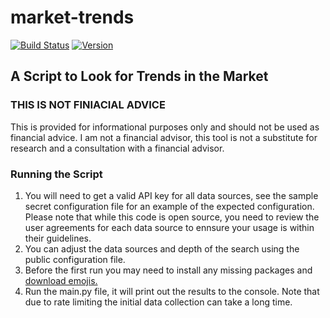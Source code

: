 # market-trends
[![Build Status](https://dev.azure.com/scottbreitenbach/scottbreitenbach/_apis/build/status/sbreitenbach.market-trends?branchName=main)](https://dev.azure.com/scottbreitenbach/scottbreitenbach/_build/latest?definitionId=4&branchName=master) [![Version](https://img.shields.io/github/v/release/sbreitenbach/market-trends)](https://img.shields.io/github/v/release/sbreitenbach/market-trends)


## A Script to Look for Trends in the Market

### THIS IS NOT FINIACIAL ADVICE
This is provided for informational purposes only and should not be used as financial advice. I am not a financial advisor, this tool is not a substitute for research and a consultation with a financial advisor. 

### Running the Script
1. You will need to get a valid API key for all data sources, see the sample secret configuration file for an example of the expected configuration. Please note that while this code is open source, you need to review the user agreements for each data source to ennsure your usage is within their guidelines.
2. You can adjust the data sources and depth of the search using the public configuration file.
3. Before the first run you may need to install any missing packages and [download emojis.](https://pypi.org/project/demoji/)
4. Run the main.py file, it will print out the results to the console. Note that due to rate limiting the initial data collection can take a long time.
